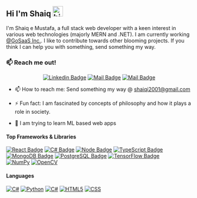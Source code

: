 ## Hi I'm Shaiq <img src="https://user-images.githubusercontent.com/1303154/88677602-1635ba80-d120-11ea-84d8-d263ba5fc3c0.gif" width="28px" height="28px" alt="hi">

I'm Shaiq e Mustafa, a full stack web developer with a keen interest in various web technologies (majorly MERN and .NET). I am currently working <a href="https://www.gosaas.io/">@GoSaaS Inc.</a>. I like to contribute towards other blooming projects. If you think I can help you with something, send something my way. 

### :mailbox: Reach me out! ###
<div align = center>

[![Linkedin Badge](https://img.shields.io/badge/-Shaiq-0e76a8?style=flat&labelColor=0e76a8&logo=linkedin&logoColor=white)](https://www.linkedin.com/in/shaiqi/) 
[![Mail Badge](https://img.shields.io/badge/-@shaiqespeare-e84393?style=flat&labelColor=e84393&logo=instagram&logoColor=white)](https://instagram.com/shaiqspeare._?igshid=NDc0ODY0MjQ=) 
[![Mail Badge](https://img.shields.io/badge/-shaiqi2001-c0392b?style=flat&labelColor=c0392b&logo=gmail&logoColor=white)](mailto:shaiqi2001@gmail.com)
</div>

- 📫 How to reach me: Send something my way @ shaiqi2001@gmail.com

- ⚡ Fun fact: I am fascinated by concepts of philosophy and how it plays a role in society.

- 🌱 I am trying to learn ML based web apps


#### Top Frameworks & Libraries
[![React Badge](https://img.shields.io/badge/React-%23234F70.svg?style=for-the-badge&logo=React&logoColor=white)](#)
[![C# Badge](https://img.shields.io/badge/C%23-%237128C6.svg?style=for-the-badge&logo=microsoft&logoColor=white)](#)
[![Node Badge](https://img.shields.io/badge/Node.js-%23339933.svg?style=for-the-badge&logo=Node.js&logoColor=white)](#)
[![TypeScript Badge](https://img.shields.io/badge/TypeScript-%23007ACC.svg?style=for-the-badge&logo=TypeScript&logoColor=white)](#)
[![MongoDB Badge](https://img.shields.io/badge/MongoDB-%2347A248.svg?style=for-the-badge&logo=MongoDB&logoColor=white)](#)
[![PostgreSQL Badge](https://img.shields.io/badge/PostgreSQL-%23336791.svg?style=for-the-badge&logo=PostgreSQL&logoColor=white)](#)
[![TensorFlow Badge](https://img.shields.io/badge/TensorFlow-%23FF6F00.svg?style=for-the-badge&logo=TensorFlow&logoColor=white)](#)  
[![NumPy](https://img.shields.io/badge/numpy-%23013243.svg?style=for-the-badge&logo=numpy&logoColor=white)](#)
[![OpenCV](https://img.shields.io/badge/opencv-%23white.svg?style=for-the-badge&logo=opencv&logoColor=white)](#)

#### Languages
[![C#](https://img.shields.io/badge/c++-%2300599C.svg?style=for-the-badge&logo=c%2B%2B&logoColor=white)](#)
[![Python](https://img.shields.io/badge/python-3670A0?style=for-the-badge&logo=python&logoColor=ffdd54)](#)
[![C#](https://img.shields.io/badge/c%23-%23239120.svg?style=for-the-badge&logo=c-sharp&logoColor=white)](#)
[![HTML5](https://img.shields.io/badge/HTML5-f06529?style=for-the-badge&logo=HTML5&logoColor=white)](#)
[![CSS](https://img.shields.io/badge/CSS3-264de4?style=for-the-badge&logo=CSS3&logoColor=white)](#)



<!--
**StwayneXG/StwayneXG** is a ✨ _special_ ✨ repository because its `README.md` (this file) appears on your GitHub profile.

Here are some ideas to get you started:

- 🔭 I’m currently working on ...
- 🌱 I’m currently learning ...
- 👯 I’m looking to collaborate on ...
- 🤔 I’m looking for help with ...
- 💬 Ask me about ...
- 📫 How to reach me: ...
- 😄 Pronouns: ...
- ⚡ Fun fact: ...
-->
